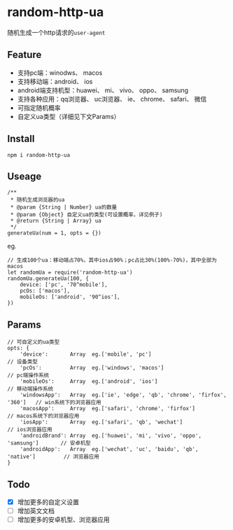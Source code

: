 # random-http-ua

随机生成一个http请求的`user-agent`

## Feature

- 支持pc端：winodws、 macos
- 支持移动端：android、 ios
- android端支持机型：huawei、 mi、 vivo、 oppo、 samsung
- 支持各种应用：qq浏览器、 uc浏览器、 ie、 chrome、 safari、 微信
- 可指定随机概率
- 自定义ua类型（详细见下文Params）

## Install

```
npm i random-http-ua
```

## Useage

```
/**
 * 随机生成浏览器的ua
 * @param {String | Number} ua的数量
 * @param {Object} 自定义ua的类型(可设置概率，详见例子)
 * @return {String | Array} ua
 */
generateUa(num = 1, opts = {})
```

eg.
```
// 生成100个ua：移动端占70%，其中ios占90%；pc占比30%(100%-70%)，其中全部为macos
let randomUa = require('random-http-ua')
randomUa.generateUa(100, {
    device: ['pc', '70^mobile'],
    pcOs: ['macos'],
    mobileOs: ['android', '90^ios'],
})
```

## Params

```
// 可自定义的ua类型
opts: {
    'device':       Array  eg.['mobile', 'pc']                                  // 设备类型
    'pcOs':         Array  eg.['windows', 'macos']                              // pc端操作系统
    'mobileOs':     Array  eg.['android', 'ios']                                // 移动端操作系统
    'windowsApp':   Array  eg.['ie', 'edge', 'qb', 'chrome', 'firfox', '360']   // win系统下的浏览器应用
    'macosApp':     Array  eg.['safari', 'chrome', 'firfox']                    // macos系统下的浏览器应用
    'iosApp':       Array  eg.['safari', 'qb', 'wechat']                        // ios浏览器应用
    'androidBrand': Array  eg.['huawei', 'mi', 'vivo', 'oppo', 'samsung']       // 安卓机型
    'androidApp':   Array  eg.['wechat', 'uc', 'baidu', 'qb', 'native']         // 浏览器应用
}
```

## Todo

- [X] 增加更多的自定义设置
- [ ] 增加英文文档
- [ ] 增加更多的安卓机型、浏览器应用
